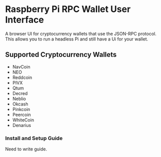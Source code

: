 # Raspberry Pi RPC Wallet User Interface
A browser UI for cryptocurrency wallets that use the JSON-RPC protocol.
This allows you to run a headless Pi and still have a Ui for your wallet.

## Supported Cryptocurrency Wallets  
* NavCoin
* NEO
* Reddcoin
* PIVX
* Qtum
* Decred
* Neblio
* Okcash
* Pinkcoin
* Peercoin
* WhiteCoin
* Denarius


### Install and Setup Guide
Need to write guide.
###
